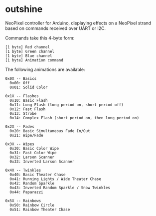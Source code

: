 # outshine
NeoPixel controller for Arduino, displaying effects on a NeoPixel strand based on commands received over UART or I2C.

Commands take this 4-byte form:

```
[1 byte] Red channel
[1 byte] Green channel
[1 byte] Blue channel
[1 byte] Animation command
```

The following animations are available:

```
0x0X -- Basics
  0x00: Off
  0x01: Solid Color

0x1X -- Flashes
  0x10: Basic Flash
  0x11: Long Flash (long period on, short period off)
  0x12: Fast Flash
  0x13: Strobe
  0x14: Complex Flash (short period on, then long period on)

0x2X -- Fades
  0x20: Basic Simultaneous Fade In/Out
  0x21: Wipe/Fade

0x3X -- Wipes
  0x30: Basic Color Wipe
  0x31: Fast Color Wipe
  0x32: Larson Scanner
  0x33: Inverted Larson Scanner

0x4X -- Twinkles
  0x40: Basic Theater Chase
  0x41: Running Lights / Wide Theater Chase
  0x42: Random Sparkle
  0x43: Inverted Random Sparkle / Snow Twinkles
  0x44: Paparazzi

0x5X -- Rainbows
  0x50: Rainbow Circle
  0x51: Rainbow Theater Chase
```
